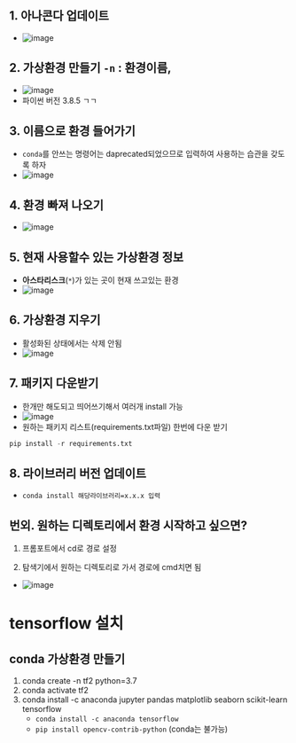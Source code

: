 ## 1. 아나콘다 업데이트
- ![image](https://user-images.githubusercontent.com/77317312/111432141-fbac6200-873f-11eb-97a9-869594fb8ff4.png)

## 2. 가상환경 만들기 `-n` : 환경이름,  
- ![image](https://user-images.githubusercontent.com/77317312/111431543-44afe680-873f-11eb-945b-f04127f2dbd3.png)
- 파이썬 버전 3.8.5 ㄱㄱ
## 3. 이름으로 환경 들어가기
- `conda`를 안쓰는 명령어는 daprecated되었으므로 입력하여 사용하는 습관을 갖도록 하자
- ![image](https://user-images.githubusercontent.com/77317312/111430936-74aaba00-873e-11eb-84bf-07f888a4781a.png)

## 4. 환경 빠져 나오기
- ![image](https://user-images.githubusercontent.com/77317312/111430986-87bd8a00-873e-11eb-8790-e896618477b0.png)

## 5. 현재 사용할수 있는 가상환경 정보
- **아스타리스크**(`*`)가 있는 곳이 현재 쓰고있는 환경
- ![image](https://user-images.githubusercontent.com/77317312/111431230-dff48c00-873e-11eb-9216-3ef5c01b09df.png)

## 6. 가상환경 지우기
- 활성화된 상태에서는 삭제 안됨
- ![image](https://user-images.githubusercontent.com/77317312/111431809-96587100-873f-11eb-8881-74195f8785b5.png)

## 7. 패키지 다운받기
- 한개만 해도되고 띄어쓰기해서 여러개 install 가능
- ![image](https://user-images.githubusercontent.com/77317312/111432458-665d9d80-8740-11eb-821d-817dfb111dfe.png)
- 원하는 패키지 리스트(requirements.txt파일) 한번에 다운 받기
```python
pip install -r requirements.txt
```

## 8. 라이브러리 버전 업데이트
- `conda install 해당라이브러리=x.x.x 입력`

## 번외. 원하는 디렉토리에서 환경 시작하고 싶으면?
1. 프롬포트에서 cd로 경로 설정

2. 탐색기에서 원하는 디렉토리로 가서 경로에 cmd치면 됨
- ![image](https://user-images.githubusercontent.com/77317312/111434825-5b583c80-8743-11eb-884d-6eec285cef17.png)


# tensorflow 설치

## conda 가상환경 만들기
1. conda create -n tf2 python=3.7
1. conda activate tf2
1. conda install -c anaconda jupyter pandas matplotlib seaborn scikit-learn tensorflow
    - `conda install -c anaconda tensorflow`
    - `pip install opencv-contrib-python` (conda는 불가능)
